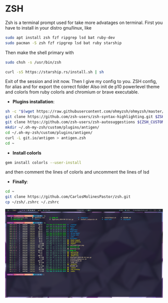 # ZSH

Zsh is a terminal prompt used for take more advatages on terminal.
First you have to install in your distro gnu/linux, like

```bash
sudo apt install zsh fzf ripgrep lsd bat ruby-dev
sudo pacman -S zsh fzf ripgrep lsd bat ruby starship
```

Then make the shell primary with

```bash
sudo chsh -s /usr/bin/zsh
```

```bash
curl -sS https://starship.rs/install.sh | sh
```

Exit of the session and init now.
Then I give my config to you.
ZSH config, for alias and for export the correct folder
Also init de p10 powerlevel theme and colorls from ruby colorls and chromium or brave executable.

- **Plugins installation**:

```bash
sh -c "$(wget https://raw.githubusercontent.com/ohmyzsh/ohmyzsh/master/tools/install.sh -O -)"
git clone https://github.com/zsh-users/zsh-syntax-highlighting.git $ZSH_CUSTOM/plugins/zsh-syntax-highlighting
git clone https://github.com/zsh-users/zsh-autosuggestions ${ZSH_CUSTOM:-~/.oh-my-zsh/custom}/plugins/zsh-autosuggestions
mkdir ~/.oh-my-zsh/custom/plugins/antigen/
cd ~/.oh-my-zsh/custom/plugins/antigen/
curl -L git.io/antigen > antigen.zsh
cd ~
```

- **Install colorls**

```bash
gem install colorls --user-install
```

and then comment the lines of colorls and uncomment the lines of lsd

- **Finally**:

```bash
cd ~
git clone https://github.com/CarlosMolinesPastor/zsh.git
cp ~/zsh/.zshrc ~/.zshrc
```

<div style='text-align: center';>
  
![](https://github.com/CarlosMolinesPastor/zsh/blob/main/Screenshot_2024-09-19-18-09-23_1920x1080.png)

</div>
